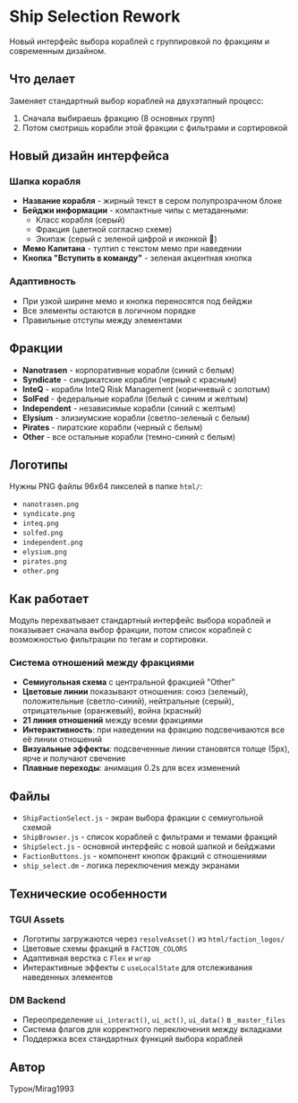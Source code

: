 # Ship Selection Rework

Новый интерфейс выбора кораблей с группировкой по фракциям и современным дизайном.

## Что делает

Заменяет стандартный выбор кораблей на двухэтапный процесс:
1. Сначала выбираешь фракцию (8 основных групп)
2. Потом смотришь корабли этой фракции с фильтрами и сортировкой

## Новый дизайн интерфейса

### Шапка корабля
- **Название корабля** - жирный текст в сером полупрозрачном блоке
- **Бейджи информации** - компактные чипы с метаданными:
  - Класс корабля (серый)
  - Фракция (цветной согласно схеме)
  - Экипаж (серый с зеленой цифрой и иконкой 👥)
- **Мемо Капитана** - тултип с текстом мемо при наведении
- **Кнопка "Вступить в команду"** - зеленая акцентная кнопка

### Адаптивность
- При узкой ширине мемо и кнопка переносятся под бейджи
- Все элементы остаются в логичном порядке
- Правильные отступы между элементами

## Фракции

- **Nanotrasen** - корпоративные корабли (синий с белым)
- **Syndicate** - синдикатские корабли (черный с красным)
- **InteQ** - корабли InteQ Risk Management (коричневый с золотым)
- **SolFed** - федеральные корабли (белый с синим и желтым)
- **Independent** - независимые корабли (синий с желтым)
- **Elysium** - элизиумские корабли (светло-зеленый с белым)
- **Pirates** - пиратские корабли (черный с белым)
- **Other** - все остальные корабли (темно-синий с белым)

## Логотипы

Нужны PNG файлы 96x64 пикселей в папке `html/`:
- `nanotrasen.png`
- `syndicate.png` 
- `inteq.png`
- `solfed.png`
- `independent.png`
- `elysium.png`
- `pirates.png`
- `other.png`

## Как работает

Модуль перехватывает стандартный интерфейс выбора кораблей и показывает сначала выбор фракции, потом список кораблей с возможностью фильтрации по тегам и сортировки.

### Система отношений между фракциями
- **Семиугольная схема** с центральной фракцией "Other"
- **Цветовые линии** показывают отношения: союз (зеленый), положительные (светло-синий), нейтральные (серый), отрицательные (оранжевый), война (красный)
- **21 линия отношений** между всеми фракциями
- **Интерактивность**: при наведении на фракцию подсвечиваются все её линии отношений
- **Визуальные эффекты**: подсвеченные линии становятся толще (5px), ярче и получают свечение
- **Плавные переходы**: анимация 0.2s для всех изменений

## Файлы

- `ShipFactionSelect.js` - экран выбора фракции с семиугольной схемой
- `ShipBrowser.js` - список кораблей с фильтрами и темами фракций
- `ShipSelect.js` - основной интерфейс с новой шапкой и бейджами
- `FactionButtons.js` - компонент кнопок фракций с отношениями
- `ship_select.dm` - логика переключения между экранами

## Технические особенности

### TGUI Assets
- Логотипы загружаются через `resolveAsset()` из `html/faction_logos/`
- Цветовые схемы фракций в `FACTION_COLORS`
- Адаптивная верстка с `Flex` и `wrap`
- Интерактивные эффекты с `useLocalState` для отслеживания наведенных элементов

### DM Backend
- Переопределение `ui_interact()`, `ui_act()`, `ui_data()` в `_master_files`
- Система флагов для корректного переключения между вкладками
- Поддержка всех стандартных функций выбора кораблей

## Автор

Турон/Mirag1993

